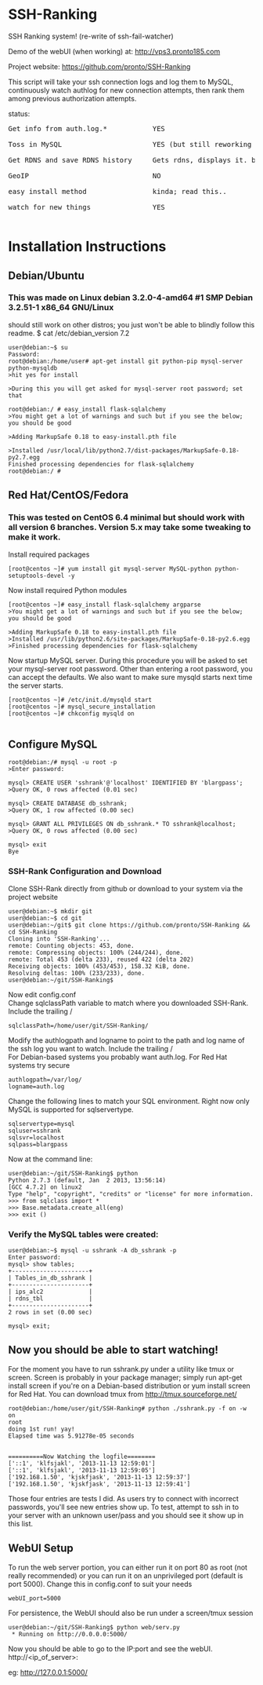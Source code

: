 SSH-Ranking
===========

SSH Ranking system! (re-write of ssh-fail-watcher)

Demo of the webUI (when working) at: http://vps3.pronto185.com

Project website: https://github.com/pronto/SSH-Ranking

This script will take your ssh connection logs and log them to MySQL, continuously watch authlog for new connection attempts, then rank them among previous authorization attempts.

status:
<pre>
Get info from auth.log.*           YES

Toss in MySQL                      YES (but still reworking how DB works)

Get RDNS and save RDNS history     Gets rdns, displays it. but not history

GeoIP                              NO

easy install method                kinda; read this..

watch for new things               YES

</pre>

# Installation Instructions
## Debian/Ubuntu
### This was made on Linux debian 3.2.0-4-amd64 #1 SMP Debian 3.2.51-1 x86_64 GNU/Linux
should still work on other distros; you just won't be able to blindly follow this readme.
$ cat /etc/debian_version 
7.2
```
user@debian:~$ su
Password: 
root@debian:/home/user# apt-get install git python-pip mysql-server python-mysqldb 
>hit yes for install

>During this you will get asked for mysql-server root password; set that 

root@debian:/ # easy_install flask-sqlalchemy
>You might get a lot of warnings and such but if you see the below; you should be good

>Adding MarkupSafe 0.18 to easy-install.pth file

>Installed /usr/local/lib/python2.7/dist-packages/MarkupSafe-0.18-py2.7.egg
Finished processing dependencies for flask-sqlalchemy
root@debian:/ # 
```

## Red Hat/CentOS/Fedora
### This was tested on CentOS 6.4 minimal but should work with all version 6 branches. Version 5.x may take some tweaking to make it work.

Install required packages
```
[root@centos ~]# yum install git mysql-server MySQL-python python-setuptools-devel -y
```
Now install required Python modules
```
[root@centos ~]# easy_install flask-sqlalchemy argparse
>You might get a lot of warnings and such but if you see the below; you should be good

>Adding MarkupSafe 0.18 to easy-install.pth file
>Installed /usr/lib/python2.6/site-packages/MarkupSafe-0.18-py2.6.egg
>Finished processing dependencies for flask-sqlalchemy
```
Now startup MySQL server. During this procedure you will be asked to set your mysql-server root password. Other than entering a root password, you can accept the defaults.
We also want to make sure mysqld starts next time the server starts.

```
[root@centos ~]# /etc/init.d/mysqld start
[root@centos ~]# mysql_secure_installation
[root@centos ~]# chkconfig mysqld on
 
```

## Configure MySQL 

```
root@debian:/# mysql -u root -p
>Enter password: 

mysql> CREATE USER 'sshrank'@'localhost' IDENTIFIED BY 'blargpass';
>Query OK, 0 rows affected (0.01 sec)

mysql> CREATE DATABASE db_sshrank;
>Query OK, 1 row affected (0.00 sec)

mysql> GRANT ALL PRIVILEGES ON db_sshrank.* TO sshrank@localhost;
>Query OK, 0 rows affected (0.00 sec)

mysql> exit
Bye

```

### SSH-Rank Configuration and Download
Clone SSH-Rank directly from github or download to your system via the project website

```
user@debian:~$ mkdir git
user@debian:~$ cd git
user@debian:~/git$ git clone https://github.com/pronto/SSH-Ranking && cd SSH-Ranking
Cloning into 'SSH-Ranking'...
remote: Counting objects: 453, done.
remote: Compressing objects: 100% (244/244), done.
remote: Total 453 (delta 233), reused 422 (delta 202)
Receiving objects: 100% (453/453), 158.32 KiB, done.
Resolving deltas: 100% (233/233), done.
user@debian:~/git/SSH-Ranking$ 

```

Now edit config.conf <br />
Change sqlclassPath variable to match where you downloaded SSH-Rank. Include the trailing /

```
sqlclassPath=/home/user/git/SSH-Ranking/
```

Modify the authlogpath and logname to point to the path and log name of the ssh log you want to watch. Include the trailing / <br />
For Debian-based systems you probably want auth.log. For Red Hat systems try secure

```
authlogpath=/var/log/
logname=auth.log
```

Change the following lines to match your SQL environment. Right now only MySQL is supported for sqlservertype.

```
sqlservertype=mysql
sqluser=sshrank
sqlsvr=localhost
sqlpass=blargpass

```
Now at the command line:

```
user@debian:~/git/SSH-Ranking$ python
Python 2.7.3 (default, Jan  2 2013, 13:56:14) 
[GCC 4.7.2] on linux2
Type "help", "copyright", "credits" or "license" for more information.
>>> from sqlclass import *
>>> Base.metadata.create_all(eng)
>>> exit ()

```

### Verify the MySQL tables were created:

```
user@debian:~$ mysql -u sshrank -A db_sshrank -p
Enter password: 
mysql> show tables;
+----------------------+
| Tables_in_db_sshrank |
+----------------------+
| ips_alc2             |
| rdns_tbl             |
+----------------------+
2 rows in set (0.00 sec)

mysql> exit;

```

## Now you should be able to start watching!
For the moment you have to run sshrank.py under a utility like tmux or screen. 
Screen is probably in your package manager; simply run apt-get install screen if you're on a Debian-based distribution or yum install screen for Red Hat. 
You can download tmux from http://tmux.sourceforge.net/

```
root@debian:/home/user/git/SSH-Ranking# python ./sshrank.py -f on -w on
root
doing 1st run! yay!
Elapsed time was 5.91278e-05 seconds


==========Now Watching the logfile========
['::1', 'klfsjakl', '2013-11-13 12:59:01']
['::1', 'klfsjakl', '2013-11-13 12:59:05']
['192.168.1.50', 'kjskfjask', '2013-11-13 12:59:37']
['192.168.1.50', 'kjskfjask', '2013-11-13 12:59:41']

```
Those four entries are tests I did. As users try to connect with incorrect passwords, you'll see new entries show up. To test, attempt to ssh in to your server with an unknown user/pass and you should see it show up in this list.


## WebUI Setup
To run the web server portion, you can either run it on port 80 as root (not really recommended) or you can run it on an unprivileged port (default is port 5000). Change this in config.conf to suit your needs

```
webUI_port=5000

```
For persistence, the WebUI should also be run under a screen/tmux session

```
user@debian:~/git/SSH-Ranking$ python web/serv.py 
 * Running on http://0.0.0.0:5000/

```

Now you should be able to go to the IP:port and see the webUI.
 http://<ip_of_server>:<port>

eg: http://127.0.0.1:5000/

